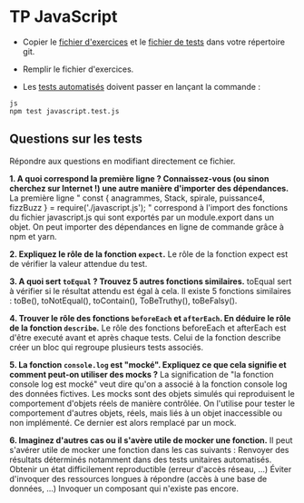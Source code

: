 # TP JavaScript

- Copier le [fichier d'exercices](../assets/javascript.js) et le [fichier de tests](../assets/javascript.test.js) dans votre répertoire git.

- Remplir le fichier d'exercices.

- Les [tests automatisés](../assets/javascript.test.js) doivent passer en lançant la commande :

```
js
npm test javascript.test.js
```

## Questions sur les tests 
Répondre aux questions en modifiant directement ce fichier.

**1. A quoi correspond la première ligne ? Connaissez-vous (ou sinon cherchez sur Internet !) une autre manière d'importer des dépendances.**
La première ligne " const { anagrammes, Stack, spirale, puissance4, fizzBuzz } = require('./javascript.js'); "
correspond à l'import des fonctions du fichier javascript.js qui sont exportés par un module.export dans un objet.
On peut importer des dépendances en ligne de commande grâce à npm et yarn.

**2. Expliquez le rôle de la fonction `expect`.**
Le rôle de la fonction expect est de vérifier la valeur attendue du test.

**3. A quoi sert `toEqual` ? Trouvez 5 autres fonctions similaires.**
toEqual sert à vérifier si le résultat attendu est égal à cela. Il existe 5 fonctions similaires : toBe(), toNotEqual(), toContain(), ToBeTruthy(), toBeFalsy().

**4. Trouver le rôle des fonctions `beforeEach` et `afterEach`. En déduire le rôle de la fonction `describe`.**
Le rôle des fonctions beforeEach et afterEach est d'être executé avant et après chaque tests. Celui de la fonction describe créer un bloc qui regroupe plusieurs tests associés.

**5. La fonction `console.log` est "mocké". Expliquez ce que cela signifie et comment peut-on utiliser des mocks ?**
La signification de "la fonction console log est mocké" veut dire qu'on a associé à la fonction console log des données fictives.
Les mocks sont des objets simulés qui reproduisent le comportement d'objets réels de manière contrôlée.
On l'utilise pour tester le comportement d'autres objets, réels, mais liés à un objet inaccessible ou non implémenté. Ce dernier est alors remplacé par un mock.

**6. Imaginez d'autres cas ou il s'avère utile de mocker une fonction.**
Il peut s'avérer utile de mocker une fonction dans les cas suivants : 
Renvoyer des résultats déterminés notamment dans des tests unitaires automatisés.
Obtenir un état difficilement reproductible (erreur d'accès réseau, ...)
Éviter d'invoquer des ressources longues à répondre (accès à une base de données, ...)
Invoquer un composant qui n'existe pas encore.
